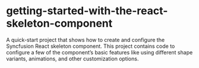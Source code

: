 # getting-started-with-the-react-skeleton-component
A quick-start project that shows how to create and configure the Syncfusion React skeleton component. This project contains code to configure a few of the component’s basic features like using different shape variants, animations, and other customization options.
